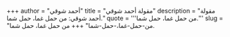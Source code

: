 +++
author = "أحمد شوقي"
title = "مقولة أحمد شوقي"
description = "مقولة أحمد شوقي: من حمل غما، حمل شما."
quote = '''من حمل غما، حمل شما.'''
slug = "من-حمل-غما،-حمل-شما"
+++
من حمل غما، حمل شما.
